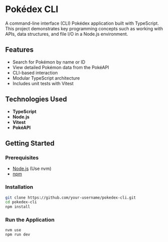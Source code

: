 # Pokédex CLI

A command-line interface (CLI) Pokédex application built with TypeScript. This project demonstrates key programming concepts such as working with APIs, data structures, and file I/O in a Node.js environment.

## Features

- Search for Pokémon by name or ID
- View detailed Pokémon data from the PokéAPI
- CLI-based interaction
- Modular TypeScript architecture
- Includes unit tests with Vitest

## Technologies Used

- **TypeScript**
- **Node.js**
- **Vitest**
- **PokéAPI**

## Getting Started

### Prerequisites

- [Node.js](https://nodejs.org/) (Use nvm)
- [npm](https://www.npmjs.com/)

### Installation

```bash
git clone https://github.com/your-username/pokedex-cli.git
cd pokedex-cli
npm install
```

### Run the Application
```Build and start:
nvm use
npm run dev
```
